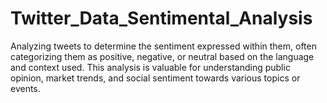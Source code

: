 # Twitter_Data_Sentimental_Analysis
Analyzing tweets to determine the sentiment expressed within them, often categorizing them as positive, negative, or neutral based on the language and context used. This analysis is valuable for understanding public opinion, market trends, and social sentiment towards various topics or events.
